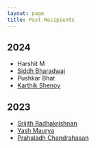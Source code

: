 ```yaml
---
layout: page
title: Past Recipients
---
```



## 2024
* Harshit M
* [Siddh Bharadwaj](https://www.linkedin.com/in/siddh-bhardwaj-45a7b8210/)
* Pushkar Bhat
* [Karthik Shenoy](https://www.linkedin.com/in/karthikshenoy7/)

## 2023
* [Srijith Radhakrishnan](https://www.linkedin.com/in/srijith-radhakrishnan/)
* [Yash Maurya](https://www.linkedin.com/in/yashmaurya/)
* [Prahaladh Chandrahasan](https://www.linkedin.com/in/prahaladh-chandrahasan/)